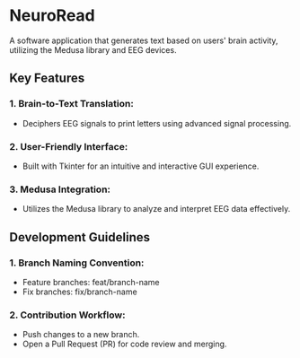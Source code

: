 # NeuroRead
A software application that generates text based on users' brain activity, utilizing the Medusa library and EEG devices.

## Key Features

### 1. Brain-to-Text Translation:
- Deciphers EEG signals to print letters using advanced signal processing.

### 2. User-Friendly Interface:
- Built with Tkinter for an intuitive and interactive GUI experience.

### 3. Medusa Integration:
- Utilizes the Medusa library to analyze and interpret EEG data effectively.

## Development Guidelines

### 1. Branch Naming Convention:
- Feature branches: feat/branch-name
- Fix branches: fix/branch-name

### 2. Contribution Workflow:
- Push changes to a new branch.
- Open a Pull Request (PR) for code review and merging.
